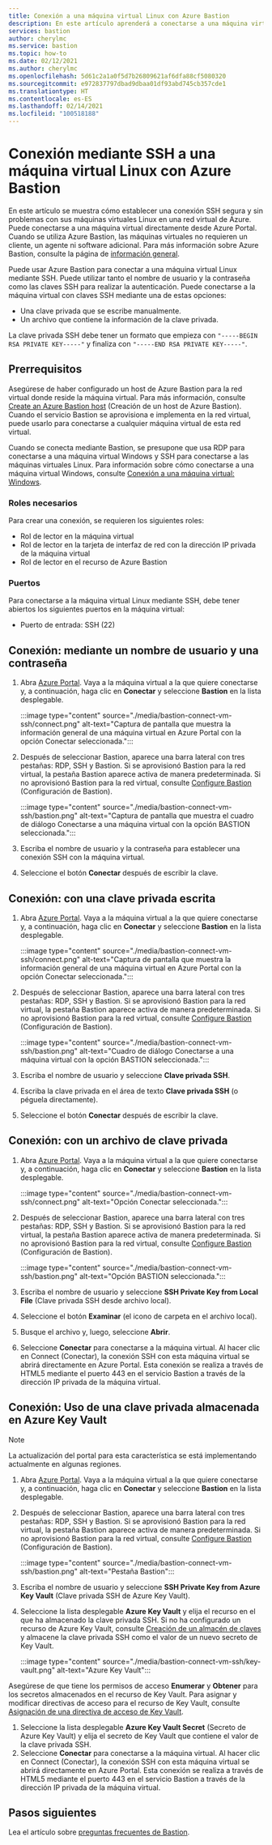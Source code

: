 ```yaml
---
title: Conexión a una máquina virtual Linux con Azure Bastion
description: En este artículo aprenderá a conectarse a una máquina virtual Linux mediante Azure Bastion.
services: bastion
author: cherylmc
ms.service: bastion
ms.topic: how-to
ms.date: 02/12/2021
ms.author: cherylmc
ms.openlocfilehash: 5d61c2a1a0f5d7b26809621af6dfa88cf5080320
ms.sourcegitcommit: e972837797dbad9dbaa01df93abd745cb357cde1
ms.translationtype: HT
ms.contentlocale: es-ES
ms.lasthandoff: 02/14/2021
ms.locfileid: "100518188"
---
```

# <a name="connect-using-ssh-to-a-linux-virtual-machine-using-azure-bastion"></a>Conexión mediante SSH a una máquina virtual Linux con Azure Bastion

En este artículo se muestra cómo establecer una conexión SSH segura y sin problemas con sus máquinas virtuales Linux en una red virtual de Azure. Puede conectarse a una máquina virtual directamente desde Azure Portal. Cuando se utiliza Azure Bastion, las máquinas virtuales no requieren un cliente, un agente ni software adicional. Para más información sobre Azure Bastion, consulte la página de [información general](bastion-overview.md).

Puede usar Azure Bastion para conectar a una máquina virtual Linux mediante SSH. Puede utilizar tanto el nombre de usuario y la contraseña como las claves SSH para realizar la autenticación. Puede conectarse a la máquina virtual con claves SSH mediante una de estas opciones:

* Una clave privada que se escribe manualmente.
* Un archivo que contiene la información de la clave privada.

La clave privada SSH debe tener un formato que empieza con `"-----BEGIN RSA PRIVATE KEY-----"` y finaliza con `"-----END RSA PRIVATE KEY-----"`.

## <a name="prerequisites"></a>Prerrequisitos

Asegúrese de haber configurado un host de Azure Bastion para la red virtual donde reside la máquina virtual. Para más información, consulte [Create an Azure Bastion host](./tutorial-create-host-portal.md) (Creación de un host de Azure Bastion). Cuando el servicio Bastion se aprovisiona e implementa en la red virtual, puede usarlo para conectarse a cualquier máquina virtual de esta red virtual. 

Cuando se conecta mediante Bastion, se presupone que usa RDP para conectarse a una máquina virtual Windows y SSH para conectarse a las máquinas virtuales Linux. Para información sobre cómo conectarse a una máquina virtual Windows, consulte [Conexión a una máquina virtual: Windows](bastion-connect-vm-rdp.md).

### <a name="required-roles"></a>Roles necesarios

Para crear una conexión, se requieren los siguientes roles:

* Rol de lector en la máquina virtual
* Rol de lector en la tarjeta de interfaz de red con la dirección IP privada de la máquina virtual
* Rol de lector en el recurso de Azure Bastion

### <a name="ports"></a>Puertos

Para conectarse a la máquina virtual Linux mediante SSH, debe tener abiertos los siguientes puertos en la máquina virtual:

* Puerto de entrada: SSH (22)

## <a name="connect-using-username-and-password"></a><a name="username"></a>Conexión: mediante un nombre de usuario y una contraseña

1. Abra [Azure Portal](https://portal.azure.com). Vaya a la máquina virtual a la que quiere conectarse y, a continuación, haga clic en **Conectar** y seleccione **Bastion** en la lista desplegable.

   :::image type="content" source="./media/bastion-connect-vm-ssh/connect.png" alt-text="Captura de pantalla que muestra la información general de una máquina virtual en Azure Portal con la opción Conectar seleccionada.":::
1. Después de seleccionar Bastion, aparece una barra lateral con tres pestañas: RDP, SSH y Bastion. Si se aprovisionó Bastion para la red virtual, la pestaña Bastion aparece activa de manera predeterminada. Si no aprovisionó Bastion para la red virtual, consulte [Configure Bastion](./tutorial-create-host-portal.md) (Configuración de Bastion).

   :::image type="content" source="./media/bastion-connect-vm-ssh/bastion.png" alt-text="Captura de pantalla que muestra el cuadro de diálogo Conectarse a una máquina virtual con la opción BASTION seleccionada.":::
1. Escriba el nombre de usuario y la contraseña para establecer una conexión SSH con la máquina virtual.
1. Seleccione el botón **Conectar** después de escribir la clave.

## <a name="connect-manually-enter-a-private-key"></a><a name="privatekey"></a>Conexión: con una clave privada escrita

1. Abra [Azure Portal](https://portal.azure.com). Vaya a la máquina virtual a la que quiere conectarse y, a continuación, haga clic en **Conectar** y seleccione **Bastion** en la lista desplegable.

   :::image type="content" source="./media/bastion-connect-vm-ssh/connect.png" alt-text="Captura de pantalla que muestra la información general de una máquina virtual en Azure Portal con la opción Conectar seleccionada.":::
1. Después de seleccionar Bastion, aparece una barra lateral con tres pestañas: RDP, SSH y Bastion. Si se aprovisionó Bastion para la red virtual, la pestaña Bastion aparece activa de manera predeterminada. Si no aprovisionó Bastion para la red virtual, consulte [Configure Bastion](./tutorial-create-host-portal.md) (Configuración de Bastion).

   :::image type="content" source="./media/bastion-connect-vm-ssh/bastion.png" alt-text="Cuadro de diálogo Conectarse a una máquina virtual con la opción BASTION seleccionada.":::
1. Escriba el nombre de usuario y seleccione **Clave privada SSH**.
1. Escriba la clave privada en el área de texto **Clave privada SSH** (o péguela directamente).
1. Seleccione el botón **Conectar** después de escribir la clave.

## <a name="connect-using-a-private-key-file"></a><a name="ssh"></a>Conexión: con un archivo de clave privada

1. Abra [Azure Portal](https://portal.azure.com). Vaya a la máquina virtual a la que quiere conectarse y, a continuación, haga clic en **Conectar** y seleccione **Bastion** en la lista desplegable.

   :::image type="content" source="./media/bastion-connect-vm-ssh/connect.png" alt-text="Opción Conectar seleccionada.":::
1. Después de seleccionar Bastion, aparece una barra lateral con tres pestañas: RDP, SSH y Bastion. Si se aprovisionó Bastion para la red virtual, la pestaña Bastion aparece activa de manera predeterminada. Si no aprovisionó Bastion para la red virtual, consulte [Configure Bastion](./tutorial-create-host-portal.md) (Configuración de Bastion).

   :::image type="content" source="./media/bastion-connect-vm-ssh/bastion.png" alt-text="Opción BASTION seleccionada.":::
1. Escriba el nombre de usuario y seleccione **SSH Private Key from Local File** (Clave privada SSH desde archivo local).
1. Seleccione el botón **Examinar** (el icono de carpeta en el archivo local).
1. Busque el archivo y, luego, seleccione **Abrir**.
1. Seleccione **Conectar** para conectarse a la máquina virtual. Al hacer clic en Connect (Conectar), la conexión SSH con esta máquina virtual se abrirá directamente en Azure Portal. Esta conexión se realiza a través de HTML5 mediante el puerto 443 en el servicio Bastion a través de la dirección IP privada de la máquina virtual.

## <a name="connect-using-a-private-key-stored-in-azure-key-vault"></a><a name="akv"></a>Conexión: Uso de una clave privada almacenada en Azure Key Vault

>[!NOTE]
>La actualización del portal para esta característica se está implementando actualmente en algunas regiones.
>

1. Abra [Azure Portal](https://portal.azure.com). Vaya a la máquina virtual a la que quiere conectarse y, a continuación, haga clic en **Conectar** y seleccione **Bastion** en la lista desplegable.
1. Después de seleccionar Bastion, aparece una barra lateral con tres pestañas: RDP, SSH y Bastion. Si se aprovisionó Bastion para la red virtual, la pestaña Bastion aparece activa de manera predeterminada. Si no aprovisionó Bastion para la red virtual, consulte [Configure Bastion](bastion-create-host-portal.md) (Configuración de Bastion).

   :::image type="content" source="./media/bastion-connect-vm-ssh/bastion.png" alt-text="Pestaña Bastion":::
1. Escriba el nombre de usuario y seleccione **SSH Private Key from Azure Key Vault** (Clave privada SSH de Azure Key Vault).
1. Seleccione la lista desplegable **Azure Key Vault** y elija el recurso en el que ha almacenado la clave privada SSH. Si no ha configurado un recurso de Azure Key Vault, consulte [Creación de un almacén de claves](../key-vault/general/quick-create-portal.md) y almacene la clave privada SSH como el valor de un nuevo secreto de Key Vault.

   :::image type="content" source="./media/bastion-connect-vm-ssh/key-vault.png" alt-text="Azure Key Vault":::

Asegúrese de que tiene los permisos de acceso **Enumerar** y **Obtener** para los secretos almacenados en el recurso de Key Vault. Para asignar y modificar directivas de acceso para el recurso de Key Vault, consulte [Asignación de una directiva de acceso de Key Vault](../key-vault/general/assign-access-policy-portal.md).

1. Seleccione la lista desplegable **Azure Key Vault Secret** (Secreto de Azure Key Vault) y elija el secreto de Key Vault que contiene el valor de la clave privada SSH.
1. Seleccione **Conectar** para conectarse a la máquina virtual. Al hacer clic en Connect (Conectar), la conexión SSH con esta máquina virtual se abrirá directamente en Azure Portal. Esta conexión se realiza a través de HTML5 mediante el puerto 443 en el servicio Bastion a través de la dirección IP privada de la máquina virtual.

## <a name="next-steps"></a>Pasos siguientes

Lea el artículo sobre [preguntas frecuentes de Bastion](bastion-faq.md).
